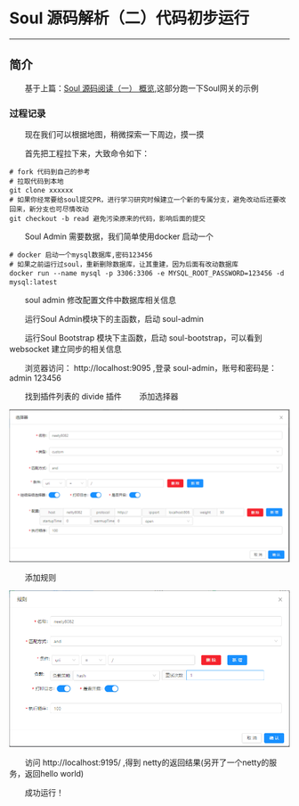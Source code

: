 # Soul 源码解析（二）代码初步运行
***
## 简介
&ensp;&ensp;&ensp;&ensp;基于上篇：[Soul 源码阅读（一） 概览](),这部分跑一下Soul网关的示例

### 过程记录
&ensp;&ensp;&ensp;&ensp;现在我们可以根据地图，稍微探索一下周边，摸一摸

&ensp;&ensp;&ensp;&ensp;首先把工程拉下来，大致命令如下：

```shell script
# fork 代码到自己的参考
# 拉取代码到本地
git clone xxxxxx
# 如果你经常要给soul提交PR，进行学习研究时候建立一个新的专属分支，避免改动后还要改回来，新分支也可尽情改动
git checkout -b read 避免污染原来的代码，影响后面的提交
```

&ensp;&ensp;&ensp;&ensp;Soul Admin 需要数据，我们简单使用docker 启动一个

```shell script
# docker 启动一个mysql数据库,密码123456
# 如果之前运行过soul，重新删除数据库，让其重建，因为后面有改动数据库
docker run --name mysql -p 3306:3306 -e MYSQL_ROOT_PASSWORD=123456 -d mysql:latest
```

&ensp;&ensp;&ensp;&ensp;soul admin 修改配置文件中数据库相关信息

&ensp;&ensp;&ensp;&ensp;运行Soul Admin模块下的主函数，启动 soul-admin

&ensp;&ensp;&ensp;&ensp;运行Soul Bootstrap 模块下主函数，启动 soul-bootstrap，可以看到 websocket 建立同步的相关信息

&ensp;&ensp;&ensp;&ensp;浏览器访问： http://localhost:9095 ,登录 soul-admin，账号和密码是：admin 123456

&ensp;&ensp;&ensp;&ensp;找到插件列表的 divide 插件
&ensp;&ensp;&ensp;&ensp;添加选择器

![](./picture/selectorconfig.png)

&ensp;&ensp;&ensp;&ensp;添加规则

![](./picture/rule.png)

&ensp;&ensp;&ensp;&ensp;访问 http://localhost:9195/ ,得到 netty的返回结果(另开了一个netty的服务，返回hello world)

&ensp;&ensp;&ensp;&ensp;成功运行！